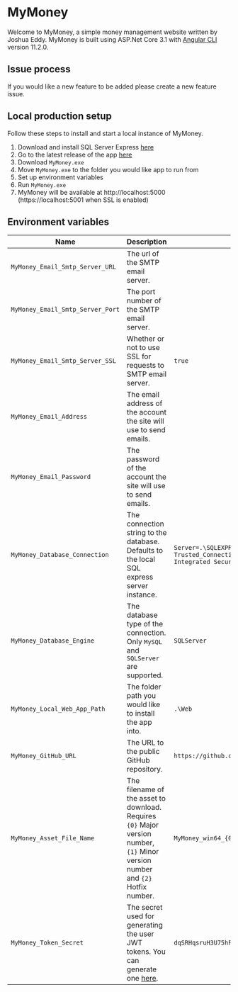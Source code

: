 # MyMoney

Welcome to MyMoney, a simple money management website written by Joshua Eddy. MyMoney is built using ASP.Net Core 3.1 with [Angular CLI](https://github.com/angular/angular-cli) version 11.2.0.

## Issue process
If you would like a new feature to be added please create a new feature issue.

## Local production setup 
Follow these steps to install and start a local instance of MyMoney.

1. Download and install SQL Server Express [here](https://www.microsoft.com/en-gb/sql-server/sql-server-downloads)
2. Go to the latest release of the app [here](https://github.com/RelativeForce/MyMoney/releases/latest)
3. Download `MyMoney.exe`
4. Move `MyMoney.exe` to the folder you would like app to run from
5. Set up environment variables
6. Run `MyMoney.exe`
7. MyMoney will be available at http://localhost:5000 (https://localhost:5001 when SSL is enabled)

## Environment variables
| Name | Description | Default value | Optional |
|---|---|---|---|
| `MyMoney_Email_Smtp_Server_URL` | The url of the SMTP email server. |   | no |
| `MyMoney_Email_Smtp_Server_Port` | The port number of the SMTP email server. |  | no |
| `MyMoney_Email_Smtp_Server_SSL` | Whether or not to use SSL for requests to SMTP email server. | `true` | yes |
| `MyMoney_Email_Address` | The email address of the account the site will use to send emails. |  | no |
| `MyMoney_Email_Password` | The password of the account the site will use to send emails. |  | no |
| `MyMoney_Database_Connection` | The connection string to the database. Defaults to the local SQL express server instance. | `Server=.\SQLEXPRESS; Initial Catalog=MyMoney; Trusted_Connection=True; MultipleActiveResultSets=true; Integrated Security=True` | yes |
| `MyMoney_Database_Engine` | The database type of the connection. Only `MySQL` and `SQLServer` are supported. | `SQLServer` | yes |
| `MyMoney_Local_Web_App_Path` | The folder path you would like to install the app into. | `.\Web` | yes |
| `MyMoney_GitHub_URL` | The URL to the public GitHub repository. | `https://github.com/RelativeForce/MyMoney` | yes |
| `MyMoney_Asset_File_Name` | The filename of the asset to download. Requires `{0}` Major version number, `{1}` Minor version number and `{2}` Hotfix number. | `MyMoney_win64_{0}-{1}-{2}.zip` | yes |
| `MyMoney_Token_Secret` | The secret used for generating the user JWT tokens. You can generate one [here](https://www.grc.com/passwords.htm). | `dqSRHqsruH3U75hFSg1Y5LCOcON7G90iXGomYbaFuH4G10f2PIexSes3QlyidLC` | yes |
